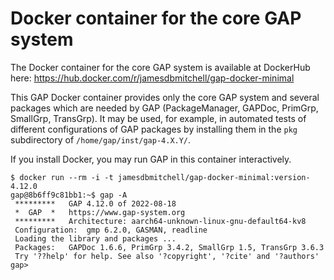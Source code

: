 # Docker container for the core GAP system

The Docker container for the core GAP system is available at DockerHub here:
https://hub.docker.com/r/jamesdbmitchell/gap-docker-minimal

This GAP Docker container provides only the core GAP system and several packages
which are needed by GAP (PackageManager, GAPDoc, PrimGrp, SmallGrp, TransGrp).
It may be used, for example, in automated tests of different configurations of
GAP packages by installing them in the `pkg` subdirectory of
`/home/gap/inst/gap-4.X.Y/`. 

If you install Docker, you may run GAP in this container interactively.

```
$ docker run --rm -i -t jamesdbmitchell/gap-docker-minimal:version-4.12.0
gap@8b6ff9c81bb1:~$ gap -A
 *********   GAP 4.12.0 of 2022-08-18
 *  GAP  *   https://www.gap-system.org
 *********   Architecture: aarch64-unknown-linux-gnu-default64-kv8
 Configuration:  gmp 6.2.0, GASMAN, readline
 Loading the library and packages ...
 Packages:   GAPDoc 1.6.6, PrimGrp 3.4.2, SmallGrp 1.5, TransGrp 3.6.3
 Try '??help' for help. See also '?copyright', '?cite' and '?authors'
gap>
```
